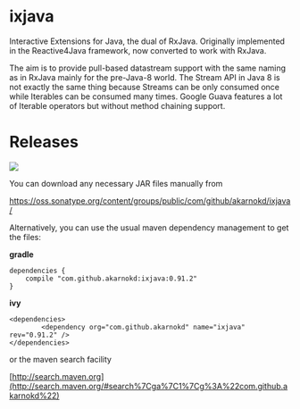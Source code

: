 ixjava
=================

Interactive Extensions for Java, the dual of RxJava. Originally implemented in the Reactive4Java framework, now converted to work with RxJava.

The aim is to provide pull-based datastream support with the same naming as in RxJava mainly for the pre-Java-8 world. The Stream API in Java 8 is not exactly the same thing because Streams can be only consumed once while Iterables can be consumed many times. Google Guava features a lot of Iterable operators but without method chaining support.

# Releases

<a href='https://travis-ci.org/akarnokd/ixjava/builds'><img src='https://travis-ci.org/akarnokd/ixjava.svg?branch=master'></a>

You can download any necessary JAR files manually from

https://oss.sonatype.org/content/groups/public/com/github/akarnokd/ixjava/

Alternatively, you can use the usual maven dependency management to get the files:

**gradle**

```
dependencies {
    compile "com.github.akarnokd:ixjava:0.91.2"
}
```

**ivy**

```
<dependencies>
		<dependency org="com.github.akarnokd" name="ixjava" rev="0.91.2" />
</dependencies>
```

or the maven search facility

[http://search.maven.org](http://search.maven.org/#search%7Cga%7C1%7Cg%3A%22com.github.akarnokd%22)
